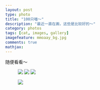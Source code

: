 ```yaml
---
layout: post
type: photo
title: "100只喵～"
description: "最近一直在画，这些是比较好的～"
category: photos
tags: [cat, images, gallery]
imagefeature: mmoaay_bg.jpg
comments: true
mathjax: 
---
```


随便看看～

<figure class="third">
	<a href="{{ site.url }}/images/cat/IMG_20160201_210636R.jpg"><img src="{{ site.url }}/images/cat/IMG_20160201_210636R.jpg"></a>
	<a href="{{ site.url }}/images/cat/IMG_20160207_145307R.jpg"><img src="{{ site.url }}/images/cat/IMG_20160207_145307R.jpg"></a>
	<a href="{{ site.url }}/images/cat/IMG_20160204_180150R.jpg"><img src="{{ site.url }}/images/cat/IMG_20160204_180150R.jpg"></a>
</figure>
<figure>
	<a href="{{ site.url }}/images/cat/IMG_20160211_090145R.jpg"><img src="{{ site.url }}/images/cat/IMG_20160211_090145R.jpg"></a>
</figure>

